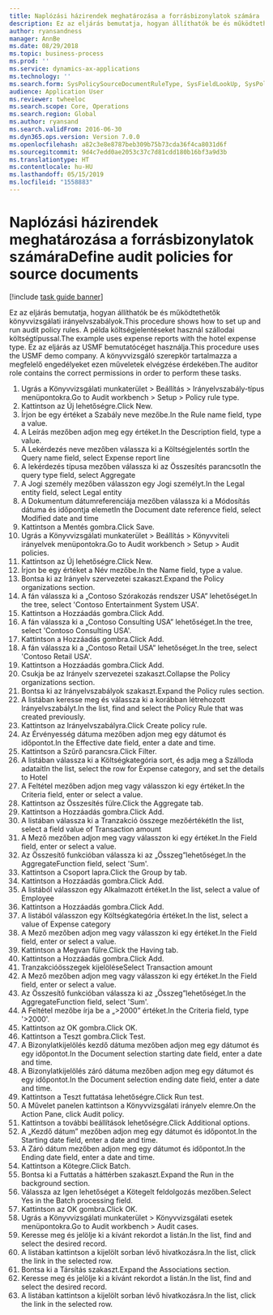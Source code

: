 ```yaml
---
title: Naplózási házirendek meghatározása a forrásbizonylatok számára
description: Ez az eljárás bemutatja, hogyan állíthatók be és működtethetők könyvvizsgálati irányelvszabályok.
author: ryansandness
manager: AnnBe
ms.date: 08/29/2018
ms.topic: business-process
ms.prod: ''
ms.service: dynamics-ax-applications
ms.technology: ''
ms.search.form: SysPolicySourceDocumentRuleType, SysFieldLookUp, SysPolicyListPage, SysPolicy, AuditPolicyRule, SysQueryForm, SysQueryFieldLookUp, AuditPolicyDateSelection, AuditPolicyAdditionalOption, BatchJob, CaseDetail
audience: Application User
ms.reviewer: twheeloc
ms.search.scope: Core, Operations
ms.search.region: Global
ms.author: ryansand
ms.search.validFrom: 2016-06-30
ms.dyn365.ops.version: Version 7.0.0
ms.openlocfilehash: a82c3e8e8787beb309b75b73cda36f4ca8031d6f
ms.sourcegitcommit: 9d4c7edd0ae2053c37c7d81cdd180b16bf3a9d3b
ms.translationtype: HT
ms.contentlocale: hu-HU
ms.lasthandoff: 05/15/2019
ms.locfileid: "1558883"
---
```

# <a name="define-audit-policies-for-source-documents"></a><span data-ttu-id="7fe96-103">Naplózási házirendek meghatározása a forrásbizonylatok számára</span><span class="sxs-lookup"><span data-stu-id="7fe96-103">Define audit policies for source documents</span></span>

[!include [task guide banner](../../includes/task-guide-banner.md)]

<span data-ttu-id="7fe96-104">Ez az eljárás bemutatja, hogyan állíthatók be és működtethetők könyvvizsgálati irányelvszabályok.</span><span class="sxs-lookup"><span data-stu-id="7fe96-104">This procedure shows how to set up and run audit policy rules.</span></span> <span data-ttu-id="7fe96-105">A példa költségjelentéseket használ szállodai költségtípussal.</span><span class="sxs-lookup"><span data-stu-id="7fe96-105">The example uses expense reports with the hotel expense type.</span></span> <span data-ttu-id="7fe96-106">Ez az eljárás az USMF bemutatócéget használja.</span><span class="sxs-lookup"><span data-stu-id="7fe96-106">This procedure uses the USMF demo company.</span></span> <span data-ttu-id="7fe96-107">A könyvvizsgáló szerepkör tartalmazza a megfelelő engedélyeket ezen műveletek elvégzése érdekében.</span><span class="sxs-lookup"><span data-stu-id="7fe96-107">The auditor role contains the correct permissions in order to perform these tasks.</span></span>

1. <span data-ttu-id="7fe96-108">Ugrás a Könyvvizsgálati munkaterület > Beállítás > Irányelvszabály-típus menüpontokra.</span><span class="sxs-lookup"><span data-stu-id="7fe96-108">Go to Audit workbench > Setup > Policy rule type.</span></span>
2. <span data-ttu-id="7fe96-109">Kattintson az Új lehetőségre.</span><span class="sxs-lookup"><span data-stu-id="7fe96-109">Click New.</span></span>
3. <span data-ttu-id="7fe96-110">Írjon be egy értéket a Szabály neve mezőbe.</span><span class="sxs-lookup"><span data-stu-id="7fe96-110">In the Rule name field, type a value.</span></span>
4. <span data-ttu-id="7fe96-111">A Leírás mezőben adjon meg egy értéket.</span><span class="sxs-lookup"><span data-stu-id="7fe96-111">In the Description field, type a value.</span></span>
5. <span data-ttu-id="7fe96-112">A Lekérdezés neve mezőben válassza ki a Költségjelentés sort</span><span class="sxs-lookup"><span data-stu-id="7fe96-112">In the Query name field, select Expense report line</span></span>
6. <span data-ttu-id="7fe96-113">A lekérdezés típusa mezőben válassza ki az Összesítés parancsot</span><span class="sxs-lookup"><span data-stu-id="7fe96-113">In the query type field, select Aggregate</span></span>
7. <span data-ttu-id="7fe96-114">A Jogi személy mezőben válasszon egy Jogi személyt.</span><span class="sxs-lookup"><span data-stu-id="7fe96-114">In the Legal entity field, select Legal entity</span></span>
8. <span data-ttu-id="7fe96-115">A Dokumentum dátumreferenciája mezőben válassza ki a Módosítás dátuma és időpontja elemet</span><span class="sxs-lookup"><span data-stu-id="7fe96-115">In the Document date reference field, select Modified date and time</span></span>
9. <span data-ttu-id="7fe96-116">Kattintson a Mentés gombra.</span><span class="sxs-lookup"><span data-stu-id="7fe96-116">Click Save.</span></span>
10. <span data-ttu-id="7fe96-117">Ugrás a Könyvvizsgálati munkaterület > Beállítás > Könyvviteli irányelvek menüpontokra.</span><span class="sxs-lookup"><span data-stu-id="7fe96-117">Go to Audit workbench > Setup > Audit policies.</span></span>
11. <span data-ttu-id="7fe96-118">Kattintson az Új lehetőségre.</span><span class="sxs-lookup"><span data-stu-id="7fe96-118">Click New.</span></span>
12. <span data-ttu-id="7fe96-119">Írjon be egy értéket a Név mezőbe.</span><span class="sxs-lookup"><span data-stu-id="7fe96-119">In the Name field, type a value.</span></span>
13. <span data-ttu-id="7fe96-120">Bontsa ki az Irányelv szervezetei szakaszt.</span><span class="sxs-lookup"><span data-stu-id="7fe96-120">Expand the Policy organizations section.</span></span>
14. <span data-ttu-id="7fe96-121">A fán válassza ki a „Contoso Szórakozás rendszer USA” lehetőséget.</span><span class="sxs-lookup"><span data-stu-id="7fe96-121">In the tree, select 'Contoso Entertainment System USA'.</span></span>
15. <span data-ttu-id="7fe96-122">Kattintson a Hozzáadás gombra.</span><span class="sxs-lookup"><span data-stu-id="7fe96-122">Click Add.</span></span>
16. <span data-ttu-id="7fe96-123">A fán válassza ki a „Contoso Consulting USA” lehetőséget.</span><span class="sxs-lookup"><span data-stu-id="7fe96-123">In the tree, select 'Contoso Consulting USA'.</span></span>
17. <span data-ttu-id="7fe96-124">Kattintson a Hozzáadás gombra.</span><span class="sxs-lookup"><span data-stu-id="7fe96-124">Click Add.</span></span>
18. <span data-ttu-id="7fe96-125">A fán válassza ki a „Contoso Retail USA” lehetőséget.</span><span class="sxs-lookup"><span data-stu-id="7fe96-125">In the tree, select 'Contoso Retail USA'.</span></span>
19. <span data-ttu-id="7fe96-126">Kattintson a Hozzáadás gombra.</span><span class="sxs-lookup"><span data-stu-id="7fe96-126">Click Add.</span></span>
20. <span data-ttu-id="7fe96-127">Csukja be az Irányelv szervezetei szakaszt.</span><span class="sxs-lookup"><span data-stu-id="7fe96-127">Collapse the Policy organizations section.</span></span>
21. <span data-ttu-id="7fe96-128">Bontsa ki az Irányelvszabályok szakaszt.</span><span class="sxs-lookup"><span data-stu-id="7fe96-128">Expand the Policy rules section.</span></span>
22. <span data-ttu-id="7fe96-129">A listában keresse meg és válassza ki a korábban létrehozott Irányelvszabályt.</span><span class="sxs-lookup"><span data-stu-id="7fe96-129">In the list, find and select the Policy Rule that was created previously.</span></span>
23. <span data-ttu-id="7fe96-130">Kattintson az Irányelvszabályra.</span><span class="sxs-lookup"><span data-stu-id="7fe96-130">Click Create policy rule.</span></span>
24. <span data-ttu-id="7fe96-131">Az Érvényesség dátuma mezőben adjon meg egy dátumot és időpontot.</span><span class="sxs-lookup"><span data-stu-id="7fe96-131">In the Effective date field, enter a date and time.</span></span>
25. <span data-ttu-id="7fe96-132">Kattintson a Szűrő parancsra.</span><span class="sxs-lookup"><span data-stu-id="7fe96-132">Click Filter.</span></span>
26. <span data-ttu-id="7fe96-133">A listában válassza ki a Költségkategória sort, és adja meg a Szálloda adatait</span><span class="sxs-lookup"><span data-stu-id="7fe96-133">In the list, select the row for Expense category, and set the details to Hotel</span></span>
27. <span data-ttu-id="7fe96-134">A Feltétel mezőben adjon meg vagy válasszon ki egy értéket.</span><span class="sxs-lookup"><span data-stu-id="7fe96-134">In the Criteria field, enter or select a value.</span></span>
28. <span data-ttu-id="7fe96-135">Kattintson az Összesítés fülre.</span><span class="sxs-lookup"><span data-stu-id="7fe96-135">Click the Aggregate tab.</span></span>
29. <span data-ttu-id="7fe96-136">Kattintson a Hozzáadás gombra.</span><span class="sxs-lookup"><span data-stu-id="7fe96-136">Click Add.</span></span>
30. <span data-ttu-id="7fe96-137">A listában válassza ki a Tranzakció összege mezőértékét</span><span class="sxs-lookup"><span data-stu-id="7fe96-137">In the list, select a field value of Transaction amount</span></span>
31. <span data-ttu-id="7fe96-138">A Mező mezőben adjon meg vagy válasszon ki egy értéket.</span><span class="sxs-lookup"><span data-stu-id="7fe96-138">In the Field field, enter or select a value.</span></span>
32. <span data-ttu-id="7fe96-139">Az Összesítő funkcióban válassza ki az „Összeg”lehetőséget.</span><span class="sxs-lookup"><span data-stu-id="7fe96-139">In the AggregateFunction field, select 'Sum'.</span></span>
33. <span data-ttu-id="7fe96-140">Kattintson a Csoport lapra.</span><span class="sxs-lookup"><span data-stu-id="7fe96-140">Click the Group by tab.</span></span>
34. <span data-ttu-id="7fe96-141">Kattintson a Hozzáadás gombra.</span><span class="sxs-lookup"><span data-stu-id="7fe96-141">Click Add.</span></span>
35. <span data-ttu-id="7fe96-142">A listából válasszon egy Alkalmazott értéket.</span><span class="sxs-lookup"><span data-stu-id="7fe96-142">In the list, select a value of Employee</span></span> 
36. <span data-ttu-id="7fe96-143">Kattintson a Hozzáadás gombra.</span><span class="sxs-lookup"><span data-stu-id="7fe96-143">Click Add.</span></span>
37. <span data-ttu-id="7fe96-144">A listából válasszon egy Költségkategória értéket.</span><span class="sxs-lookup"><span data-stu-id="7fe96-144">In the list, select a value of Expense category</span></span>
38. <span data-ttu-id="7fe96-145">A Mező mezőben adjon meg vagy válasszon ki egy értéket.</span><span class="sxs-lookup"><span data-stu-id="7fe96-145">In the Field field, enter or select a value.</span></span>
39. <span data-ttu-id="7fe96-146">Kattintson a Megvan fülre.</span><span class="sxs-lookup"><span data-stu-id="7fe96-146">Click the Having tab.</span></span>
40. <span data-ttu-id="7fe96-147">Kattintson a Hozzáadás gombra.</span><span class="sxs-lookup"><span data-stu-id="7fe96-147">Click Add.</span></span>
41. <span data-ttu-id="7fe96-148">Tranzakcióösszegek kijelölése</span><span class="sxs-lookup"><span data-stu-id="7fe96-148">Select Transaction amount</span></span>
42. <span data-ttu-id="7fe96-149">A Mező mezőben adjon meg vagy válasszon ki egy értéket.</span><span class="sxs-lookup"><span data-stu-id="7fe96-149">In the Field field, enter or select a value.</span></span>
43. <span data-ttu-id="7fe96-150">Az Összesítő funkcióban válassza ki az „Összeg”lehetőséget.</span><span class="sxs-lookup"><span data-stu-id="7fe96-150">In the AggregateFunction field, select 'Sum'.</span></span>
44. <span data-ttu-id="7fe96-151">A Feltétel mezőbe írja be a „>2000” értéket.</span><span class="sxs-lookup"><span data-stu-id="7fe96-151">In the Criteria field, type '>2000'.</span></span>
45. <span data-ttu-id="7fe96-152">Kattintson az OK gombra.</span><span class="sxs-lookup"><span data-stu-id="7fe96-152">Click OK.</span></span>
46. <span data-ttu-id="7fe96-153">Kattintson a Teszt gombra.</span><span class="sxs-lookup"><span data-stu-id="7fe96-153">Click Test.</span></span>
47. <span data-ttu-id="7fe96-154">A Bizonylatkijelölés kezdő dátuma mezőben adjon meg egy dátumot és egy időpontot.</span><span class="sxs-lookup"><span data-stu-id="7fe96-154">In the Document selection starting date field, enter a date and time.</span></span>
48. <span data-ttu-id="7fe96-155">A Bizonylatkijelölés záró dátuma mezőben adjon meg egy dátumot és egy időpontot.</span><span class="sxs-lookup"><span data-stu-id="7fe96-155">In the Document selection ending date field, enter a date and time.</span></span>
49. <span data-ttu-id="7fe96-156">Kattintson a Teszt futtatása lehetőségre.</span><span class="sxs-lookup"><span data-stu-id="7fe96-156">Click Run test.</span></span>
50. <span data-ttu-id="7fe96-157">A Művelet panelen kattintson a Könyvvizsgálati irányelv elemre.</span><span class="sxs-lookup"><span data-stu-id="7fe96-157">On the Action Pane, click Audit policy.</span></span>
51. <span data-ttu-id="7fe96-158">Kattintson a további beállítások lehetőségre.</span><span class="sxs-lookup"><span data-stu-id="7fe96-158">Click Additional options.</span></span>
52. <span data-ttu-id="7fe96-159">A „Kezdő dátum” mezőben adjon meg egy dátumot és időpontot.</span><span class="sxs-lookup"><span data-stu-id="7fe96-159">In the Starting date field, enter a date and time.</span></span>
53. <span data-ttu-id="7fe96-160">A Záró dátum mezőben adjon meg egy dátumot és időpontot.</span><span class="sxs-lookup"><span data-stu-id="7fe96-160">In the Ending date field, enter a date and time.</span></span>
54. <span data-ttu-id="7fe96-161">Kattintson a Kötegre.</span><span class="sxs-lookup"><span data-stu-id="7fe96-161">Click Batch.</span></span>
55. <span data-ttu-id="7fe96-162">Bontsa ki a Futtatás a háttérben szakaszt.</span><span class="sxs-lookup"><span data-stu-id="7fe96-162">Expand the Run in the background section.</span></span>
56. <span data-ttu-id="7fe96-163">Válassza az Igen lehetőséget a Kötegelt feldolgozás mezőben.</span><span class="sxs-lookup"><span data-stu-id="7fe96-163">Select Yes in the Batch processing field.</span></span>
57. <span data-ttu-id="7fe96-164">Kattintson az OK gombra.</span><span class="sxs-lookup"><span data-stu-id="7fe96-164">Click OK.</span></span>
58. <span data-ttu-id="7fe96-165">Ugrás a Könyvvizsgálati munkaterület > Könyvvizsgálati esetek menüpontokra.</span><span class="sxs-lookup"><span data-stu-id="7fe96-165">Go to Audit workbench > Audit cases.</span></span>
59. <span data-ttu-id="7fe96-166">Keresse meg és jelölje ki a kívánt rekordot a listán.</span><span class="sxs-lookup"><span data-stu-id="7fe96-166">In the list, find and select the desired record.</span></span>
60. <span data-ttu-id="7fe96-167">A listában kattintson a kijelölt sorban lévő hivatkozásra.</span><span class="sxs-lookup"><span data-stu-id="7fe96-167">In the list, click the link in the selected row.</span></span>
61. <span data-ttu-id="7fe96-168">Bontsa ki a Társítás szakaszt.</span><span class="sxs-lookup"><span data-stu-id="7fe96-168">Expand the Associations section.</span></span>
62. <span data-ttu-id="7fe96-169">Keresse meg és jelölje ki a kívánt rekordot a listán.</span><span class="sxs-lookup"><span data-stu-id="7fe96-169">In the list, find and select the desired record.</span></span>
63. <span data-ttu-id="7fe96-170">A listában kattintson a kijelölt sorban lévő hivatkozásra.</span><span class="sxs-lookup"><span data-stu-id="7fe96-170">In the list, click the link in the selected row.</span></span>

